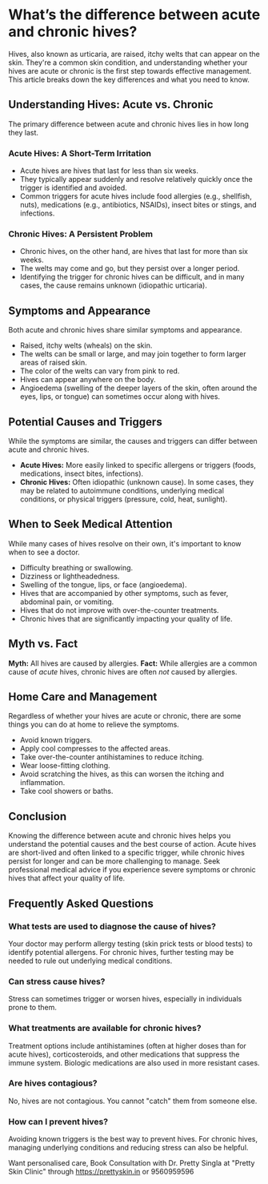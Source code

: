 # What’s the difference between acute and chronic hives?

Hives, also known as urticaria, are raised, itchy welts that can appear on the skin. They're a common skin condition, and understanding whether your hives are acute or chronic is the first step towards effective management. This article breaks down the key differences and what you need to know.

## Understanding Hives: Acute vs. Chronic

The primary difference between acute and chronic hives lies in how long they last.

### Acute Hives: A Short-Term Irritation

*   Acute hives are hives that last for less than six weeks.
*   They typically appear suddenly and resolve relatively quickly once the trigger is identified and avoided.
*   Common triggers for acute hives include food allergies (e.g., shellfish, nuts), medications (e.g., antibiotics, NSAIDs), insect bites or stings, and infections.

### Chronic Hives: A Persistent Problem

*   Chronic hives, on the other hand, are hives that last for more than six weeks.
*   The welts may come and go, but they persist over a longer period.
*   Identifying the trigger for chronic hives can be difficult, and in many cases, the cause remains unknown (idiopathic urticaria).

## Symptoms and Appearance

Both acute and chronic hives share similar symptoms and appearance.

*   Raised, itchy welts (wheals) on the skin.
*   The welts can be small or large, and may join together to form larger areas of raised skin.
*   The color of the welts can vary from pink to red.
*   Hives can appear anywhere on the body.
*   Angioedema (swelling of the deeper layers of the skin, often around the eyes, lips, or tongue) can sometimes occur along with hives.

## Potential Causes and Triggers

While the symptoms are similar, the causes and triggers can differ between acute and chronic hives.

*   **Acute Hives:** More easily linked to specific allergens or triggers (foods, medications, insect bites, infections).
*   **Chronic Hives:** Often idiopathic (unknown cause). In some cases, they may be related to autoimmune conditions, underlying medical conditions, or physical triggers (pressure, cold, heat, sunlight).

## When to Seek Medical Attention

While many cases of hives resolve on their own, it's important to know when to see a doctor.

*   Difficulty breathing or swallowing.
*   Dizziness or lightheadedness.
*   Swelling of the tongue, lips, or face (angioedema).
*   Hives that are accompanied by other symptoms, such as fever, abdominal pain, or vomiting.
*   Hives that do not improve with over-the-counter treatments.
*   Chronic hives that are significantly impacting your quality of life.

## Myth vs. Fact

**Myth:** All hives are caused by allergies.
**Fact:** While allergies are a common cause of *acute* hives, chronic hives are often *not* caused by allergies.

## Home Care and Management

Regardless of whether your hives are acute or chronic, there are some things you can do at home to relieve the symptoms.

*   Avoid known triggers.
*   Apply cool compresses to the affected areas.
*   Take over-the-counter antihistamines to reduce itching.
*   Wear loose-fitting clothing.
*   Avoid scratching the hives, as this can worsen the itching and inflammation.
*   Take cool showers or baths.

## Conclusion

Knowing the difference between acute and chronic hives helps you understand the potential causes and the best course of action. Acute hives are short-lived and often linked to a specific trigger, while chronic hives persist for longer and can be more challenging to manage. Seek professional medical advice if you experience severe symptoms or chronic hives that affect your quality of life.

## Frequently Asked Questions

### What tests are used to diagnose the cause of hives?

Your doctor may perform allergy testing (skin prick tests or blood tests) to identify potential allergens. For chronic hives, further testing may be needed to rule out underlying medical conditions.

### Can stress cause hives?

Stress can sometimes trigger or worsen hives, especially in individuals prone to them.

### What treatments are available for chronic hives?

Treatment options include antihistamines (often at higher doses than for acute hives), corticosteroids, and other medications that suppress the immune system. Biologic medications are also used in more resistant cases.

### Are hives contagious?

No, hives are not contagious. You cannot "catch" them from someone else.

### How can I prevent hives?

Avoiding known triggers is the best way to prevent hives. For chronic hives, managing underlying conditions and reducing stress can also be helpful.

Want personalised care, Book Consultation with Dr. Pretty Singla at "Pretty Skin Clinic" through https://prettyskin.in or 9560959596
